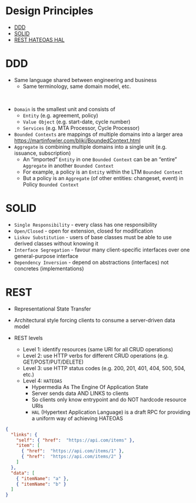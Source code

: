 # Design Principles

- [DDD](#ddd)
- [SOLID](#solid)
- [REST HATEOAS HAL](#rest)

# DDD

- Same language shared between engineering and business
    - Same terminology, same domain model, etc.

<br />

- `Domain` is the smallest unit and consists of
    - `Entity` (e.g. agreement, policy)
    - `Value Object` (e.g. start-date, cycle number)
    - `Services` (e.g. MTA Processor, Cycle Processor)
- `Bounded Contexts` are mappings of multiple domains into a larger area
  https://martinfowler.com/bliki/BoundedContext.html
- `Aggregate` is combining multiple domains into a single unit (e.g. issuance, subscription)
    - An “imported” `Entity` in one `Bounded Context` can be an “entire” `Aggregate` in another `Bounded Context`
    - For example, a policy is an `Entity` within the LTM `Bounded Context`
    - But a policy is an `Aggregate` (of other entities: changeset, event) in Policy `Bounded Context`

# SOLID

- `Single Responsibility` - every class has one responsibility 
- `Open/Closed` - open for extension, closed for modification
- `Liskov Substitution` - users of base classes must be able to use derived classes without knowing it
- `Interface Segregation` - favour many client-specific interfaces over one general-purpose interface
- `Dependency Inversion` - depend on abstractions (interfaces) not concretes (implementations)

# REST

- Representational State Transfer
- Architectural style forcing clients to consume a server-driven data model

- REST levels
  - Level 1: identify resources (same URI for all CRUD operations)
  - Level 2: use HTTP verbs for different CRUD operations (e.g. GET/POST/PUT/DELETE)
  - Level 3: use HTTP status codes (e.g. 200, 201, 401, 404, 500, 504, etc.)
  - Level 4: `HATEOAS`
    - Hypermedia As The Engine Of Application State
    - Server sends data AND LINKS to clients
    - So clients only know entrypoint and do NOT hardcode resource URIs
    - `HAL` (Hypertext Application Language) is a draft RPC for providing a uniform way of achieving HATEOAS

```json
{
  "links": {
    "self": { "href":  "https://api.com/items" },
    "item": [
      { "href":  "https://api.com/items/1" },
      { "href":  "https://api.com/items/2" }
    ]
  },
  "data": [
    { "itemName": "a" },
    { "itemName": "b" }
  ]
}
```